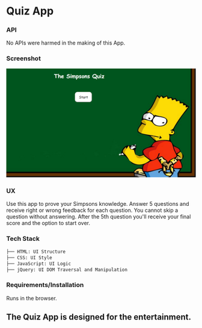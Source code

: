# Quiz App

### API 
No APIs were harmed in the making of this App.

### Screenshot
![Quiz App Screenshot](https://github.com/gatorisgreater/portfolio/blob/master/assets/quiz-app.PNG "Quiz App Screenshot")

### UX
Use this app to prove your Simpsons knowledge. Answer 5 questions and receive right or wrong feedback for each question. You cannot skip a question without answering. After the 5th question you'll receive your final score and the option to start over.

### Tech Stack

    ├── HTML: UI Structure
    ├── CSS: UI Style
    ├── JavaScript: UI Logic
    ├── jQuery: UI DOM Traversal and Manipulation

### Requirements/Installation
Runs in the browser.

## The Quiz App is designed for the entertainment.